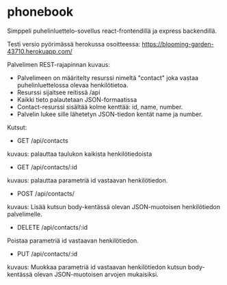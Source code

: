 # phonebook
Simppeli puhelinluettelo-sovellus react-frontendillä ja express backendillä.

Testi versio pyörimässä herokussa osoitteessa: https://blooming-garden-43710.herokuapp.com/

Palvelimen REST-rajapinnan kuvaus:
- Palvelimeen on määritelty resurssi nimeltä "contact" joka vastaa puhelinluettelossa olevaa henkilötietoa.
- Resurssi sijaitsee reitissä /api
- Kaikki tieto palautetaan JSON-formaatissa
- Contact-resurssi sisältää kolme kenttää: id, name, number. 
- Palvelin lukee sille lähetetyn JSON-tiedon kentät name ja number.

Kutsut:

- GET /api/contacts

kuvaus: palauttaa taulukon kaikista henkilötiedoista

- GET /api/contacts/:id

kuvaus: palauttaa parametriä id vastaavan henkilötiedon.

- POST /api/contacts/

kuvaus: Lisää kutsun body-kentässä olevan JSON-muotoisen henkilötiedon palvelimelle.

- DELETE /api/contacts/:id

Poistaa parametriä id vastaavan henkilötiedon.

- PUT /api/contacts/:id

kuvaus: Muokkaa parametriä id vastaavan henkilötiedon kutsun body-kentässä olevan JSON-muotoisen arvojen mukaisiksi.

